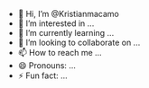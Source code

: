 - 👋 Hi, I’m @Kristianmacamo
- 👀 I’m interested in ...
- 🌱 I’m currently learning ...
- 💞️ I’m looking to collaborate on ...
- 📫 How to reach me ...
- 😄 Pronouns: ...
- ⚡ Fun fact: ...

<!---
Kristianmacamo/Kristianmacamo is a ✨ special ✨ repository because its `README.md` (this file) appears on your GitHub profile.
You can click the Preview link to take a look at your changes.
--->
